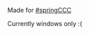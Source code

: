 Made for [#springCCC](http://codepen.io/team/CCC/post/ccc-easter-spring-2016)

Currently windows only :(
